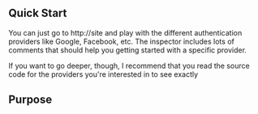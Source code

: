
## Quick Start

You can just go to http://site and play with the different authentication providers like Google, Facebook, etc. The inspector includes lots of comments that should help you getting started with a specific provider.

If you want to go deeper, though, I recommend that you read the source code for the providers you're interested in to see exactly

## Purpose

